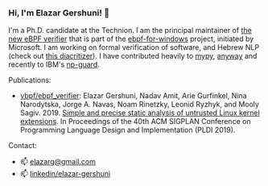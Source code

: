 ### Hi, I'm Elazar Gershuni! 👋
I'm a Ph.D. candidate at the Technion. I am the principal maintainer of [the new eBPF verifier](https://github.com/vbpf/ebpf_verifier) that is part of the [ebpf-for-windows](https://cloudblogs.microsoft.com/opensource/2021/05/10/making-ebpf-work-on-windows/) project, initiated by Microsoft. I am working on formal verification of software, and Hebrew NLP (check out [this diacritizer](https://nakdimon.org)). I have contributed heavily to [mypy](https://github.com/python/mypy/), [anyway](https://github.com/hasadna/anyway/) and recently to IBM's 
 [np-guard](https://github.com/np-guard/models).
 
Publications:
* [vbpf/ebpf_verifier](https://github.com/vbpf/ebpf_verifier): Elazar Gershuni, Nadav Amit, Arie Gurfinkel, Nina Narodytska, Jorge A. Navas, Noam Rinetzky, Leonid Ryzhyk, and Mooly Sagiv. 2019. [Simple and precise static analysis of untrusted Linux kernel extensions](https://dl.acm.org/doi/pdf/10.1145/3314221.3314590). In Proceedings of the 40th ACM SIGPLAN Conference on Programming Language Design and Implementation (PLDI 2019).

<!--
**elazarg/elazarg** is a ✨ _special_ ✨ repository because its `README.md` (this file) appears on your GitHub profile.

Here are some ideas to get you started:

- 🔭 I’m currently working on ...
- 🌱 I’m currently learning ...
- 👯 I’m looking to collaborate on ...
- 🤔 I’m looking for help with ...
- 💬 Ask me about ...
- ⚡ Fun fact: ...
-->

Contact:
- 📫 elazarg@gmail.com
- 📫 [linkedin/elazar-gershuni](https://www.linkedin.com/in/elazar-gershuni/)
